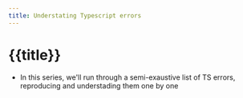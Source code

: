 ```yaml
---
title: Understating Typescript errors
---
```


# {{title}}

- In this series, we'll run through a semi-exaustive list of TS errors, reproducing and understading them one by one
